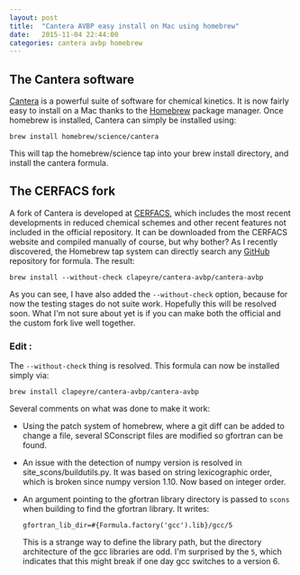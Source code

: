 ```yaml
---
layout: post
title:  "Cantera AVBP easy install on Mac using homebrew"
date:   2015-11-04 22:44:00
categories: cantera avbp homebrew
---
```


## The Cantera software

[Cantera](http://www.cantera.org/) is a powerful suite of software for chemical
kinetics.  It is now fairly easy to install on a Mac thanks to the
[Homebrew](http://brew.sh/) package manager.  Once homebrew is installed,
Cantera can simply be installed using:

```
brew install homebrew/science/cantera
```

This will tap the homebrew/science tap into your brew install directory, and
install the cantera formula.

## The CERFACS fork

A fork of Cantera is developed at [CERFACS](http://cerfacs.fr/cantera), which
includes the most recent developments in reduced chemical schemes and other
recent features not included in the official repository.  It can be downloaded
from the CERFACS website and compiled manually of course, but why bother?  As I
recently discovered, the Homebrew tap system can directly search any
[GitHub](https://github.com/) repository for formula.  The result:

```
brew install --without-check clapeyre/cantera-avbp/cantera-avbp
```

As you can see, I have also added the `--without-check` option, because for now
the testing stages do not suite work.  Hopefully this will be resolved soon.
What I'm not sure about yet is if you can make both the official and the custom
fork live well together.

### Edit :

The `--without-check` thing is resolved. This formula can now be installed
simply via:

```
brew install clapeyre/cantera-avbp/cantera-avbp
```

Several comments on what was done to make it work:

-   Using the patch system of homebrew, where a git diff can be added to change a
    file, several SConscript files are modified so gfortran can be found.
-   An issue with the detection of numpy version is resolved in
    site_scons/buildutils.py. It was based on string lexicographic order, which
    is broken since numpy version 1.10. Now based on integer order.
-   An argument pointing to the gfortran library directory is passed to `scons`
    when building to find the gfortran library. It writes:

        gfortran_lib_dir=#{Formula.factory('gcc').lib}/gcc/5

    This is a strange way to define the library path, but the directory
    architecture of the gcc libraries are odd. I'm surprised by the `5`, which
    indicates that this might break if one day gcc switches to a version 6.

